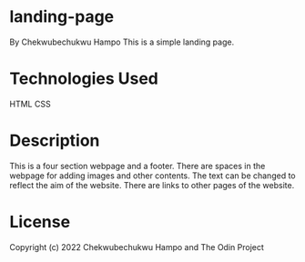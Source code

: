 # landing-page

By Chekwubechukwu Hampo
This is a simple landing page.

# Technologies Used
HTML
CSS

# Description
This is a four section webpage and a footer. There are spaces in the 
webpage for adding images and other contents. The text can be changed
to reflect the aim of the website. There are links to other pages of
the website.

# License
Copyright (c) 2022 Chekwubechukwu Hampo and The Odin Project